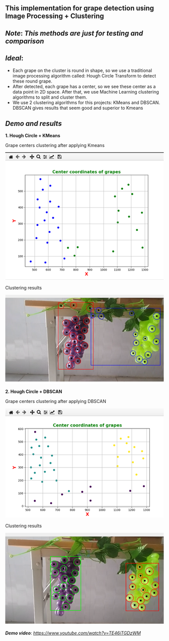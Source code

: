 ## **This implementation for grape detection using Image Processing + Clustering**

## ***Note***: *This methods are just for testing and comparison*

## ***Ideal***: 
- Each grape on the cluster is round in shape, so we use a traditional image processing algorithm called: Hough Circle Transform to detect these round grape. 
- After detected, each grape has a center, so we see these center as a data point in 2D space. After that, we use Machine Learning clustering algorithms to split and cluster them.
- We use 2 clustering algorithms for this projects: KMeans and DBSCAN. DBSCAN gives results that seem good and superior to Kmeans

## ***Demo and results***

**1. Hough Circle + KMeans**
   
   Grape centers clustering after applying Kmeans
   
   ![github image](images/Kmeans_DataPoint.png)

   Clustering results
   
   ![github image](images/Kmeans.png)

**2. Hough Circle + DBSCAN**
   
   Grape centers clustering after applying DBSCAN
   
   ![github image](images/DBSCAN_DataPoint.png)

   Clustering results
   
   ![github image](images/DBSCAN.png)
   
***Demo video***: *https://www.youtube.com/watch?v=TE46iTGDzWM*
